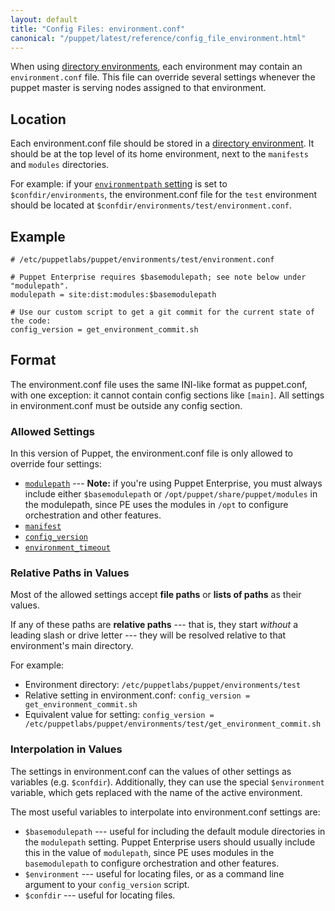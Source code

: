 ```yaml
---
layout: default
title: "Config Files: environment.conf"
canonical: "/puppet/latest/reference/config_file_environment.html"
---
```


[directory environments]: ./environments.html
[environmentpath]: ./environments.html#about-environmentpath
[modulepath]: /references/3.6.latest/configuration.html#modulepath
[manifest]: /references/3.6.latest/configuration.html#manifest
[config_version]: /references/3.6.latest/configuration.html#configversion
[environment_timeout]: /references/3.6.latest/configuration.html#environmenttimeout

When using [directory environments][], each environment may contain an `environment.conf` file. This file can override several settings whenever the puppet master is serving nodes assigned to that environment.

## Location

Each environment.conf file should be stored in a [directory environment][directory environments]. It should be at the top level of its home environment, next to the `manifests` and `modules` directories.

For example: if your [`environmentpath` setting][environmentpath] is set to `$confdir/environments`, the environment.conf file for the `test` environment should be located at `$confdir/environments/test/environment.conf`.

## Example

    # /etc/puppetlabs/puppet/environments/test/environment.conf

    # Puppet Enterprise requires $basemodulepath; see note below under "modulepath".
    modulepath = site:dist:modules:$basemodulepath

    # Use our custom script to get a git commit for the current state of the code:
    config_version = get_environment_commit.sh

## Format

The environment.conf file uses the same INI-like format as puppet.conf, with one exception: it cannot contain config sections like `[main]`. All settings in environment.conf must be outside any config section.

### Allowed Settings

In this version of Puppet, the environment.conf file is only allowed to override four settings:

* [`modulepath`][modulepath] --- **Note:** if you're using Puppet Enterprise, you must always include either `$basemodulepath` or `/opt/puppet/share/puppet/modules` in the modulepath, since PE uses the modules in `/opt` to configure orchestration and other features.
* [`manifest`][manifest]
* [`config_version`][config_version]
* [`environment_timeout`][environment_timeout]

### Relative Paths in Values

Most of the allowed settings accept **file paths** or **lists of paths** as their values.

If any of these paths are **relative paths** --- that is, they start _without_ a leading slash or drive letter --- they will be resolved relative to that environment's main directory.

For example:

* Environment directory: `/etc/puppetlabs/puppet/environments/test`
* Relative setting in environment.conf: `config_version = get_environment_commit.sh`
* Equivalent value for setting: `config_version = /etc/puppetlabs/puppet/environments/test/get_environment_commit.sh`

### Interpolation in Values

The settings in environment.conf can the values of other settings as variables (e.g. `$confdir`). Additionally, they can use the special `$environment` variable, which gets replaced with the name of the active environment.

The most useful variables to interpolate into environment.conf settings are:

* `$basemodulepath` --- useful for including the default module directories in the `modulepath` setting. Puppet Enterprise users should usually include this in the value of `modulepath`, since PE uses modules in the `basemodulepath` to configure orchestration and other features.
* `$environment` --- useful for locating files, or as a command line argument to your `config_version` script.
* `$confdir` --- useful for locating files.
